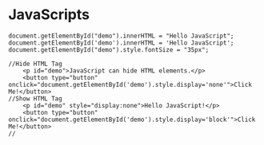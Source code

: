 # JavaScripts 
	document.getElementById("demo").innerHTML = "Hello JavaScript";
	document.getElementById('demo').innerHTML = 'Hello JavaScript';
	document.getElementById("demo").style.fontSize = "35px";
	
	//Hide HTML Tag
		<p id="demo">JavaScript can hide HTML elements.</p>
		<button type="button" onclick="document.getElementById('demo').style.display='none'">Click Me!</button>
	//Show HTML Tag
		<p id="demo" style="display:none">Hello JavaScript!</p>
		<button type="button" onclick="document.getElementById('demo').style.display='block'">Click Me!</button>
	//
# <script> Tag
	JavaScript in <head> or <body>
	<head>
		<script>
			function myFunction() {
				document.getElementById("demo").innerHTML = "Paragraph changed.";
			}
		</script>
	</head>
	
# External JavaScript
		<script src="myScript.js"></script>
		<script src="/js/myScript1.js"></script>
# Alert
	<script> window.alert(5 + 6);	</script>
# Console
	<script> console.log(5 + 6); </script>
	
# Variable
	var x, y;
	x = 5 + 6;
	y = x * 10;
	
	The identity (===) operator behaves identically to the equality (==) operator except 
	no type conversion is done, and the types must be the same to be considered equal.
	
	var x = 2 + 3 + "5";
	console.log(typeof(x));  //string
	isNaN(x);				// false
	
	var x = 2 + "A" + "5" ;
	console.log(typeof(x));  //string
	isNaN(x); 				// true

# Undefined
	A variable without a value, has the value undefined. The typeof is also undefined.
	var car;                // Value is undefined, type is undefined
# Null
	var person = {firstName:"John", lastName:"Doe", age:50, eyeColor:"blue"};
	person = null;        // Now value is null, but type is still an object

# Difference Between Undefined and Null
	typeof undefined           // undefined
	typeof null                // object

	null === undefined         // false
	null == undefined          // true
	
# Primitive Data
	string
	number
	boolean
	undefined

	var length = 16;                               // Number
	var lastName = "Johnson";                      // String
	var x = {firstName:"John", lastName:"Doe"};    // Object
	* JavaScript evaluates expressions from left to right. Different sequences can produce different results:
		var x = 16 + 4 + "Volvo";    ==> 20Volvo   //JavaScript treats 16 and 4 as numbers, until it reaches "Volvo".
		var x = "Volvo" + 16 + 4;    ==> Volvo164  //first operand is a string, all operands are treated as strings.
		
	* JavaScript Types are Dynamic.
		var x;               // Now x is undefined
		var x = 5;           // Now x is a Number
		var x = "John";      // Now x is a String
		
# Complex Data
	function
	object
	
	typeof {name:'John', age:34} // Returns "object"
	typeof [1,2,3,4]             // Returns "object" //The typeof operator returns "object" for arrays because in JavaScript arrays are objects.
	typeof null                  // Returns "object"
	typeof function myFunc(){}   // Returns "function"